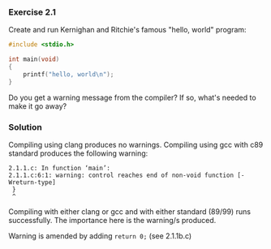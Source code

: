 ### Exercise 2.1
Create and run Kernighan and Ritchie's famous "hello, world" program:
```c
#include <stdio.h>

int main(void)
{
    printf("hello, world\n");
}
```
Do you get a warning message from the compiler? If so, what's needed to make it
go away?

### Solution
Compiling using clang produces no warnings.
Compiling using gcc with c89 standard produces the following warning:

```
2.1.1.c: In function ‘main’:
2.1.1.c:6:1: warning: control reaches end of non-void function [-Wreturn-type]
 }
 ^
```

Compiling with either clang or gcc and with either standard (89/99) runs successfully. The importance here is the warning/s produced.

Warning is amended by adding `return 0;` (see 2.1.1b.c)
